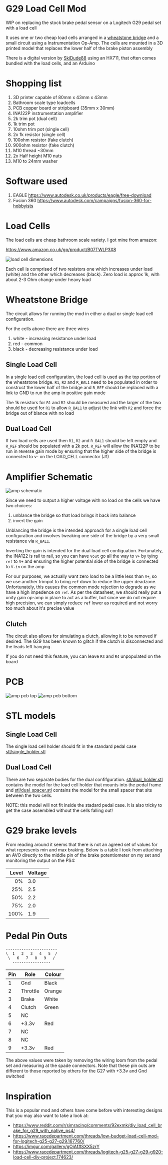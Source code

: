 # G29 Load Cell Mod

WIP on replacing the stock brake pedal sensor on a Logitech G29 pedal set with a load cell

It uses one or two cheap load cells arranged in a [wheatstone bridge](https://en.wikipedia.org/wiki/Wheatstone_bridge)
and a small circuit using a Instrumentation Op-Amp.  The cells are mounted in a 3D printed
model that replaces the lower half of the brake piston assembly

There is a digital version by [SkiDude88](https://github.com/Skidude88/Skidude88-G29-PS4-LoadCell-Arduino/wiki) 
using an HX711, that often comes bundled with the load cells, and an Arduino

# Shopping list

1. 3D printer capable of 80mm x 43mm x 43mm
2. Bathroom scale type loadcells
3. PCB copper board or stripboard (35mm x 30mm)
4. INA122P instrumentation amplifier
5. 2k trim pot (dual cell)
6. 1k trim pot
7. 10ohm trim pot (single cell)
8. 2x 1k resistor (single cell)
9. 100ohm resistor (fake clutch)
10. 900ohm resistor (fake clutch)
11. M10 thread ~30mm
12. 2x Half height M10 nuts
13. M10 to 24mm washer

# Software used

1. EAGLE https://www.autodesk.co.uk/products/eagle/free-download
2. Fusion 360 https://www.autodesk.com/campaigns/fusion-360-for-hobbyists

# Load Cells

The load cells are cheap bathroom scale variety.  I got mine from amazon:

https://www.amazon.co.uk/gp/product/B07TWLP3X8

![load cell dimensions](img/loadcell.png)

Each cell is comprised of two resistors one which increases under load (white) and the 
other which decreases (black).  Zero load is approx 1k, with about 2-3 Ohm change under heavy load

# Wheatstone Bridge

The circuit allows for running the mod in either a dual or single load cell
configuration. 

For the cells above there are three wires

1. white - increasing resistance under load
2. red - common
3. black - decreasing resistance under load

## Single Load Cell

In a single load cell configuration, the load cell is used as the top portion of the wheatstone
bridge.  `R1`, `R2` and `R_BAL1` need to be populated in order to construct the lower half of the bridge 
and `R_REF` should be replaced with a link to GND to run the amp in positive gain mode

The 1k resistors for `R1` and `R2` should be measured and the larger of the two should
be used for `R1` to allow `R_BAL1` to adjust the link with `R2` and force the bridge out of 
blance with no load

## Dual Load Cell

If two load cells are used then `R1`, `R2` and `R_BAL1` should be left empty and `R_REF`
should be populated with a 2k pot.  `R_REF` will allow the INA122P to be run in
reverse gain mode by ensuring that the higher side of the bridge is connected to
v- on the LOAD_CELL connector (J1)

# Amplifier Schematic

![amp schematic](img/amp_schematic.png)

Since we need to output a higher voltage with no load on the cells 
we have two choices:

1. unblance the bridge so that load brings it back into balance
2. invert the gain

Unblancing the bridge is the intended approach for a single load cell configuration
and involves tweaking one side of the bridge by a very small
resistance via `R_BAL1`.

Inverting the gain is intended for the dual load cell configuation.  Fortunately, the INA122 is
rail to rail, so you can have `Vout` go all the way to `V+` by tying `ref` to `V+`
and ensuring the higher potential side of the bridge is connected to `V-in` on the amp

For our purposes, we actually want zero load to be a little less than `V+`, so we 
use another trimpot to bring `ref` down to reduce the upper deadzone. Unfortunately,
this causes the common mode rejection to degrade as we have a high 
impedence on `ref`.  As per the datasheet, we should really put a unity gain op-amp
in place to act as a buffer, but since we do not require high precision, we can 
simply reduce `ref` lower as required and not worry too much about it's precise value

## Clutch

The circuit also allows for simulating a clutch, allowing it to be removed if desired.
The G29 has been known to glitch if the clutch is disconnected and the leads left hanging.

If you do not need this feature, you can leave `R3` and `R4` unpopulated on the board

# PCB

![amp pcb top](img/amp_pcb_top.png)
![amp pcb bottom](img/amp_pcb_bottom.png)

# STL models

## Single Load Cell

The single load cell holder should fit in the standard pedal case
[stl/single_holder.stl](stl/single_holder.stl) 

## Dual Load Cell

There are two separate bodies for the dual confifguration.  [stl/dual_holder.stl](stl/dual_holder.stl) contains
the model for the load cell holder that mounts into the pedal frame and [stl/dual_spacer.stl](stl/dual_spacer.stl)
contains the model for the small spacer that sits between the two cells.

NOTE: this model will not fit inside the stadard pedal case.  It is also tricky to get the case assembled
without the cells falling out!

# G29 brake levels

From reading around it seems that there is not an agreed set of values for what represents
min and max braking.  Below is a table I took from attaching an AVO directly to the middle pin 
of the brake potentiometer on my set and monitoring the output on the PS4:

| Level | Voltage |
|------:|---------|
| 0%    | 3.0     |
| 25%   | 2.5     |
| 50%   | 2.2     |
| 75%   | 2.0     |
| 100%  | 1.9     |

# Pedal Pin Outs

    -----------------------
    \  1   2   3   4   5  /
     \   6   7   8   9   /
       -----------------

| Pin | Role      | Colour
| --- | --------- | ------
| 1   | Gnd       | Black
| 2   | Throttle  | Orange
| 3   | Brake     | White
| 4   | Clutch    | Green
| 5   | NC        |
| 6   | +3.3v     | Red
| 7   | NC        |
| 8   | NC        |
| 9   | +3.3v     | Red

The above values were taken by removing the wiring loom from the pedal set
and measuring at the spade connectors.
Note that these pin outs are different to those reported by others for the G27
with +3.3v and Gnd switched

# Inspiration

This is a popular mod and others have come before with interesting designs that you may also
want to take a look at:

- https://www.reddit.com/r/simracing/comments/92exmk/diy_load_cell_brake_for_g29_with_native_ps4/
- https://www.racedepartment.com/threads/low-budget-load-cell-mod-for-logitech-g25-g27-g29.167760/
- https://imgur.com/gallery/gOjAf#SXX5zrY
- https://www.racedepartment.com/threads/logitech-g25-g27-g29-g920-load-cell-diy-project.174623/
